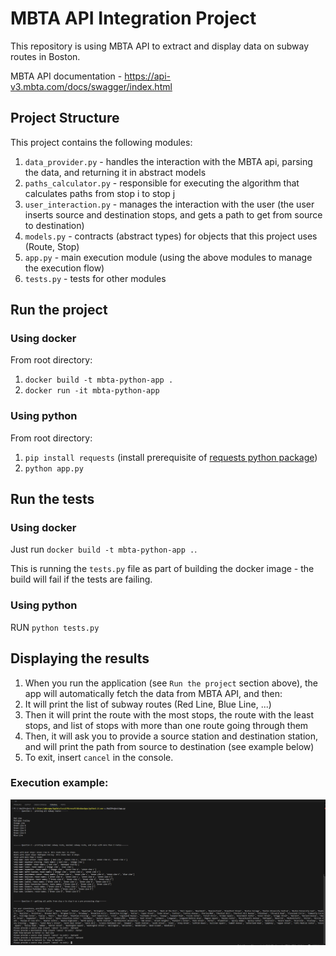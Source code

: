 # MBTA API Integration Project
This repository is using MBTA API to extract and display data on subway routes in Boston.

MBTA API documentation - https://api-v3.mbta.com/docs/swagger/index.html


## Project Structure

This project contains the following modules:
1. `data_provider.py` - handles the interaction with the MBTA api, parsing the data, and returning it in abstract models
1. `paths_calculator.py` - responsible for executing the algorithm that calculates paths from stop i to stop j
1. `user_interaction.py` - manages the interaction with the user (the user inserts source and destination stops, and gets a path to get from source to destination)
1. `models.py` - contracts (abstract types) for objects that this project uses (Route, Stop)
1. `app.py` - main execution module (using the above modules to manage the execution flow)
1. `tests.py` - tests for other modules

## Run the project

### Using docker

From root directory:

1. `docker build -t mbta-python-app .`
1. `docker run -it mbta-python-app`

### Using python

From root directory:

1. `pip install requests` (install prerequisite of [requests python package](https://pypi.org/project/requests/))
1. `python app.py`


## Run the tests

### Using docker

Just run `docker build -t mbta-python-app .`.

This is running the `tests.py` file as part of building the docker image - the build will fail if the tests are failing.

### Using python

RUN `python tests.py`

## Displaying the results

1. When you run the application (see `Run the project` section above), the app will automatically fetch the data from MBTA API, and then:
1. It will print the list of subway routes (Red Line, Blue Line, ...)
1. Then it will print the route with the most stops, the route with the least stops, and list of stops with more than one route going through them
1. Then, it will ask you to provide a source station and destination station, and will print the path from source to destination (see example below)
1. To exit, insert `cancel` in the console.

### Execution example: 

![example](Screenshots/screenshot.png)
